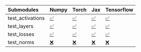 | Submodules       | Numpy                                                                                                                           | Torch                                                                                                                           | Jax                                                                                                                             | Tensorflow                                                                                                                      |
|:-----------------|:--------------------------------------------------------------------------------------------------------------------------------|:--------------------------------------------------------------------------------------------------------------------------------|:--------------------------------------------------------------------------------------------------------------------------------|:--------------------------------------------------------------------------------------------------------------------------------|
| test_activations | <a href="https://github.com/unifyai/ivy/runs/7871893152?check_suite_focus=true" rel="noopener noreferrer" target="_blank">✅</a> | <a href="https://github.com/unifyai/ivy/runs/7871893513?check_suite_focus=true" rel="noopener noreferrer" target="_blank">✅</a> | <a href="https://github.com/unifyai/ivy/runs/7871893866?check_suite_focus=true" rel="noopener noreferrer" target="_blank">✅</a> | <a href="https://github.com/unifyai/ivy/runs/7871894298?check_suite_focus=true" rel="noopener noreferrer" target="_blank">✅</a> |
| test_layers      | <a href="https://github.com/unifyai/ivy/runs/7871893244?check_suite_focus=true" rel="noopener noreferrer" target="_blank">✅</a> | <a href="https://github.com/unifyai/ivy/runs/7871893602?check_suite_focus=true" rel="noopener noreferrer" target="_blank">✅</a> | <a href="https://github.com/unifyai/ivy/runs/7871894006?check_suite_focus=true" rel="noopener noreferrer" target="_blank">✅</a> | <a href="https://github.com/unifyai/ivy/runs/7871894402?check_suite_focus=true" rel="noopener noreferrer" target="_blank">✅</a> |
| test_losses      | <a href="https://github.com/unifyai/ivy/runs/7871893354?check_suite_focus=true" rel="noopener noreferrer" target="_blank">✅</a> | <a href="https://github.com/unifyai/ivy/runs/7871893680?check_suite_focus=true" rel="noopener noreferrer" target="_blank">✅</a> | <a href="https://github.com/unifyai/ivy/runs/7871894107?check_suite_focus=true" rel="noopener noreferrer" target="_blank">✅</a> | <a href="https://github.com/unifyai/ivy/runs/7871894519?check_suite_focus=true" rel="noopener noreferrer" target="_blank">✅</a> |
| test_norms       | <a href="https://github.com/unifyai/ivy/runs/7871893428?check_suite_focus=true" rel="noopener noreferrer" target="_blank">❌</a> | <a href="https://github.com/unifyai/ivy/runs/7871893773?check_suite_focus=true" rel="noopener noreferrer" target="_blank">❌</a> | <a href="https://github.com/unifyai/ivy/runs/7871894221?check_suite_focus=true" rel="noopener noreferrer" target="_blank">❌</a> | <a href="https://github.com/unifyai/ivy/runs/7871894628?check_suite_focus=true" rel="noopener noreferrer" target="_blank">❌</a> |